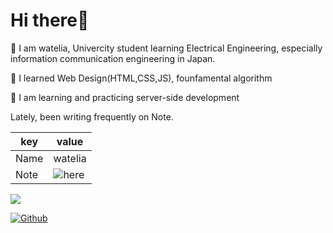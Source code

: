 # Hi there👋

🏫 I am watelia, Univercity student learning Electrical Engineering, especially  information communication engineering in Japan.

🌱 I learned Web Design(HTML,CSS,JS), founfamental algorithm

🌱 I am learning and practicing server-side development

Lately, been writing frequently on Note.  

|  key  |  value  |
| ---- | ---- |
|  Name  |  watelia  |
| Note | ![here](https://note.com/g_volvo) |

![](https://visitor-badge.laobi.icu/badge?page_id=watelia.watelia)

[![Github](https://img.shields.io/github/followers/watelia?label=Follow&style=social)](https://github.com/watelia)
